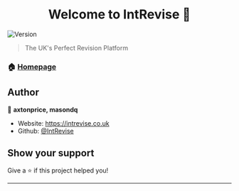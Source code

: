 <h1 align="center">Welcome to IntRevise 👋</h1>
<p>
  <img alt="Version" src="https://img.shields.io/badge/version-1.0.8-blue.svg?cacheSeconds=2592000" />
</p>

> The UK's Perfect Revision Platform

### 🏠 [Homepage](https://intrevise.co.uk)

## Author

👤 **axtonprice, masondq**

* Website: https://intrevise.co.uk
* Github: [@IntRevise](https://github.com/IntRevise)

## Show your support

Give a ⭐️ if this project helped you!

***
